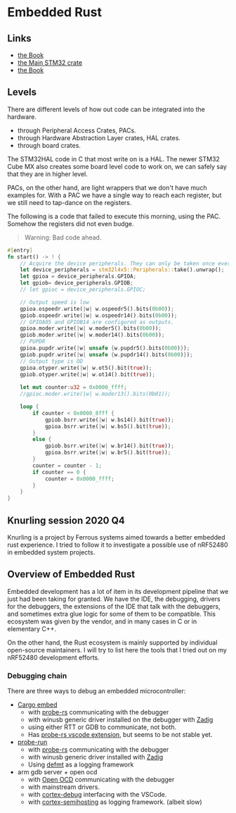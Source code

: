 # Embedded Rust

## Links

- [the Book](https://docs.rust-embedded.org/book/)
- [the Main STM32 crate](https://github.com/stm32-rs/stm32-rs)
- [the Book](https://docs.rust-embedded.org/book/) 

## Levels
There are different levels of how out code can be integrated into the hardware. 
-  through Peripheral Access Crates, PACs.
-  through Hardware Abstraction Layer crates, HAL crates.
-  through board crates. 

The STM32HAL code in C that most write on is a HAL.
The newer STM32 Cube MX also creates some board level code to work on, we can safely say that they are in higher level. 

PACs, on the other hand, are light wrappers that we don't have much examples for. With a PAC we have a single way to reach each register, but we still need to tap-dance on the registers.

The following is a code that failed to execute this morning, using the PAC. Somehow the registers did not even budge. 

> Warning: Bad code ahead.

```rust
#[entry]
fn start() -> ! {
    // Acquire the device peripherals. They can only be taken once ever.
    let device_peripherals = stm32l4x5::Peripherals::take().unwrap();
    let gpioa = device_peripherals.GPIOA; 
    let gpiob= device_peripherals.GPIOB;
    // let gpioc = device_peripherals.GPIOC;

    // Output speed is low
    gpioa.ospeedr.write(|w| w.ospeedr5().bits(0b00));
    gpiob.ospeedr.write(|w| w.ospeedr14().bits(0b00));
    // GPIOA05 and GPIOB14 are configured as outputs.
    gpioa.moder.write(|w| w.moder5().bits(0b00));
    gpiob.moder.write(|w| w.moder14().bits(0b00));
    // PUPDR
    gpioa.pupdr.write(|w| unsafe {w.pupdr5().bits(0b00)});
    gpiob.pupdr.write(|w| unsafe {w.pupdr14().bits(0b00)});
    // Output type is OD
    gpioa.otyper.write(|w| w.ot5().bit(true));
    gpiob.otyper.write(|w| w.ot14().bit(true));
    
    let mut counter:u32 = 0x0000_ffff;
    //gpioc.moder.write(|w| w.moder13().bits(0b01));

    loop {
        if counter < 0x0000_8fff {
            gpiob.bsrr.write(|w| w.bs14().bit(true));
            gpioa.bsrr.write(|w| w.bs5().bit(true));
        }
        else { 
            gpiob.bsrr.write(|w| w.br14().bit(true));
            gpioa.bsrr.write(|w| w.br5().bit(true));
        }
        counter = counter - 1;
        if counter == 0 {
            counter = 0x0000_ffff;
        }
    }
}
```

## Knurling session 2020 Q4

Knurling is a project by Ferrous systems aimed towards a better embedded rust experience. I tried to follow it to investigate a possible use of nRF52480 in embedded system projects.

## Overview of Embedded Rust

Embedded development has a lot of item in its development pipeline that we just had been taking for granted. We have the IDE, the debugging, drivers for the debuggers, the extensions of the IDE that talk with the debuggers, and sometimes extra glue logic for some of them to be compatible. This ecosystem was given by the vendor, and in many cases in C or in elementary C++. 

On the other hand, the Rust ecosystem is mainly supported by individual open-source maintainers. I will try to list here the tools that I tried out on my nRF52480 development efforts. 

### Debugging chain

There are three ways to debug an embedded microcontroller:

* [Cargo embed](https://github.com/probe-rs/cargo-embed) 
  * with [probe-rs](https://github.com/probe-rs/probe-rs) communicating with the debugger 
  * with winusb generic driver installed on the debugger with [Zadig](https://zadig.akeo.ie/)
  * using either RTT or GDB to communicate, not both. 
  * Has [probe-rs vscode extension](https://github.com/probe-rs/vscode), but seems to be not stable yet. 
* [probe-run](https://github.com/knurling-rs/probe-run) 
  * with [probe-rs](https://github.com/probe-rs/probe-rs) communicating with the debugger 
  * with winusb generic driver installed with [Zadig](https://zadig.akeo.ie/)
  * Using [defmt](https://github.com/knurling-rs/defmt) as a logging framework
* arm gdb server + open ocd
  * with [Open OCD](http://openocd.org/) communicating with the debugger
  * with mainstream drivers.
  * with [cortex-debug](https://github.com/Marus/cortex-debug) interfacing with the VSCode.
  * with [cortex-semihosting](https://github.com/rust-embedded/cortex-m) as logging framework. (albeit slow)


